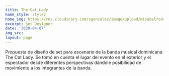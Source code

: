 ```yaml
---
title: The Cat Lady
home_style: style2
home_img: https://res.cloudinary.com/sgonzalez/image/upload/misabelrodriguez/the-cat-lady/thumbnail.png
excerpt: Set Designer
date: '2020-04-07'
img_src:
layout: page
---
```


Propuesta de diseño de set para escenario de la banda musical dominicana The Cat Lady. 
Se tomó en cuenta el lugar del evento en el exterior y el espectador desde diferentes 
perspectivas dándole posibilidad de movimiento a los integrantes de la banda.